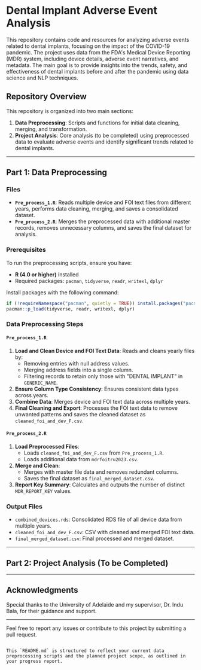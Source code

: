 
# Dental Implant Adverse Event Analysis

This repository contains code and resources for analyzing adverse events related to dental implants, focusing on the impact of the COVID-19 pandemic. The project uses data from the FDA's Medical Device Reporting (MDR) system, including device details, adverse event narratives, and metadata. The main goal is to provide insights into the trends, safety, and effectiveness of dental implants before and after the pandemic using data science and NLP techniques.

## Repository Overview

This repository is organized into two main sections:
1. **Data Preprocessing**: Scripts and functions for initial data cleaning, merging, and transformation.
2. **Project Analysis**: Core analysis (to be completed) using preprocessed data to evaluate adverse events and identify significant trends related to dental implants.

---

## Part 1: Data Preprocessing

### Files

- **`Pre_process_1.R`**: Reads multiple device and FOI text files from different years, performs data cleaning, merging, and saves a consolidated dataset.
- **`Pre_process_2.R`**: Merges the preprocessed data with additional master records, removes unnecessary columns, and saves the final dataset for analysis.

### Prerequisites

To run the preprocessing scripts, ensure you have:

- **R (4.0 or higher)** installed
- Required packages: `pacman`, `tidyverse`, `readr`, `writexl`, `dplyr`

Install packages with the following command:

```r
if (!requireNamespace("pacman", quietly = TRUE)) install.packages("pacman")
pacman::p_load(tidyverse, readr, writexl, dplyr)
```

### Data Preprocessing Steps

#### `Pre_process_1.R`

1. **Load and Clean Device and FOI Text Data**: Reads and cleans yearly files by:
   - Removing entries with null address values.
   - Merging address fields into a single column.
   - Filtering records to retain only those with "DENTAL IMPLANT" in `GENERIC_NAME`.
2. **Ensure Column Type Consistency**: Ensures consistent data types across years.
3. **Combine Data**: Merges device and FOI text data across multiple years.
4. **Final Cleaning and Export**: Processes the FOI text data to remove unwanted patterns and saves the cleaned dataset as `cleaned_foi_and_dev_F.csv`.

#### `Pre_process_2.R`

1. **Load Preprocessed Files**:
   - Loads `cleaned_foi_and_dev_F.csv` from `Pre_process_1.R`.
   - Loads additional data from `mdrfoitru2023.csv`.
2. **Merge and Clean**:
   - Merges with master file data and removes redundant columns.
   - Saves the final dataset as `final_merged_dataset.csv`.
3. **Report Key Summary**: Calculates and outputs the number of distinct `MDR_REPORT_KEY` values.

### Output Files

- `combined_devices.rds`: Consolidated RDS file of all device data from multiple years.
- `cleaned_foi_and_dev_F.csv`: CSV with cleaned and merged FOI text data.
- `final_merged_dataset.csv`: Final processed and merged dataset.

---

## Part 2: Project Analysis (To be Completed)


---

## Acknowledgments

Special thanks to the University of Adelaide and my supervisor, Dr. Indu Bala, for their guidance and support.

---

Feel free to report any issues or contribute to this project by submitting a pull request.

```

This `README.md` is structured to reflect your current data preprocessing scripts and the planned project scope, as outlined in your progress report.
